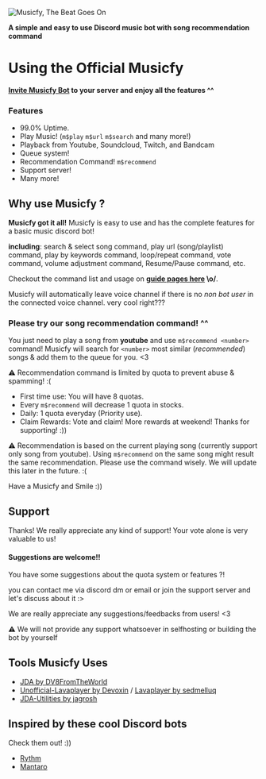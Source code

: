 ![Musicfy, The Beat Goes On](https://github.com/madeyoga/Nano.Jda/blob/master/assets/Banner.jpg)

**A simple and easy to use Discord music bot with song recommendation command**

# Using the Official Musicfy

**[Invite Musicfy Bot](https://discord.com/api/oauth2/authorize?client_id=473023109666963467&permissions=36793408&scope=bot) to your server and enjoy all the features ^^**

### Features
- 99.0% Uptime.
- Play Music! (`m$play` `m$url` `m$search` and many more!)
- Playback from Youtube, Soundcloud, Twitch, and Bandcam
- Queue system!
- Recommendation Command! `m$recommend`
- Support server!
- Many more!

## Why use Musicfy ?
**Musicfy got it all!** Musicfy is easy to use and has the complete features for a basic music discord bot!

**including**: search & select song command, play url (song/playlist) command, play by keywords command, loop/repeat command, vote command, volume adjustment command, Resume/Pause command, etc. 

Checkout the command list and usage on **[guide pages here]() \o/**.

Musicfy will automatically leave voice channel if there is no *non bot user* in the connected voice channel. very cool right???

### Please try our song **recommendation** command! ^^

You just need to play a song from **youtube** and use `m$recommend <number>` command! Musicfy will search for `<number>` most similar (*recommended*) songs & add them to the queue for you. <3

⚠ Recommendation command is limited by quota to prevent abuse & spamming! :(

- First time use: You will have 8 quotas.
- Every `m$recommend` will decrease 1 quota in stocks.
- Daily: 1 quota everyday (Priority use).
- Claim Rewards: Vote and claim! More rewards at weekend! Thanks for supporting! :))

⚠ Recommendation is based on the current playing song (currently support only song from youtube). 
Using `m$recommend` on the same song might result the same recommendation. Please use the command wisely.
We will update this later in the future. :(

Have a Musicfy and Smile :))

## Support
Thanks! We really appreciate any kind of support! Your vote alone is very valuable to us! 

#### Suggestions are welcome!!
You have some suggestions about the quota system or features ?!

you can contact me via discord dm or email or join the support server and let's discuss about it :>

We are really appreciate any suggestions/feedbacks from users! <3

⚠ We will not provide any support whatsoever in selfhosting or building the bot by yourself

## Tools Musicfy Uses
- [JDA by DV8FromTheWorld](https://github.com/DV8FromTheWorld/JDA)
- [Unofficial-Lavaplayer by Devoxin](https://github.com/Devoxin/lavaplayer) / [Lavaplayer by sedmelluq](https://github.com/sedmelluq/lavaplayer)
- [JDA-Utilities by jagrosh](https://github.com/JDA-Applications/JDA-Utilities)

## Inspired by these cool Discord bots
Check them out! :))
- [Rythm](https://top.gg/bot/rythm)
- [Mantaro](https://top.gg/bot/213466096718708737)
